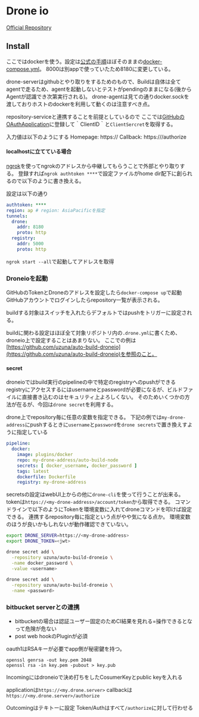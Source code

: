 # Drone io

[Official Repository](https://github.com/drone/drone/issues/2018)

## Install

ここではdockerを使う。設定は[公式の手順](http://docs.drone.io/installation/)ほぼそのままの[docker-compose.yml](./docker-compose.yml)。
8000は別appで使っていたため8180に変更している。

drone-serverはgithubとやり取りをするためのもので、Buildは自体は全てagentで走るため、agentを起動しないとテストがpendingのままになる(後からAgentが認識でき次第実行される)。
drone-agentは見ての通りdocker.sockを渡しておりホストのdockerを利用して動くのは注意すべき点。

repository-serviceと連携することを前提としているので
ここでは[GitHubのOAuthApplication](https://github.com/settings/developers)に登録して｀ClientID｀と`ClientSercret`を取得する。

入力値は以下のようにする
Homepage: https://<my-drone-address>
Callback: https://<my-drone-address>/authorize

#### localhostに立てている場合

[ngrok](https://ngrok.com/)を使ってngrokのアドレスから中継してもらうことで外部とやり取りする。
登録すれば`ngrok authtoken ****`で設定ファイルがhome dir配下に創られるので以下のように書き換える。

設定は以下の通り
```yaml
authtoken: ****
region: ap # region: AsiaPacificを指定
tunnels:
  drone:
    addr: 8180
    proto: http
  registry:
    addr: 5000
    proto: http
```

`ngrok start --all`で起動してアドレスを取得


### Droneioを起動

GitHubのTokenとDroneのアドレスを設定したら`docker-compose up`で起動
GitHubアカウントでログインしたらrepository一覧が表示される。

buildする対象はスイッチを入れたらデフォルトではpushをトリガーに設定される。

buildに関わる設定はほぼ全て対象リポジトリ内の`.drone.yml`に書くため、droneio上で設定することはあまりない。
ここでの例は[https://github.com/uzuna/auto-build-droneio](https://github.com/uzuna/auto-build-droneio)を参照のこと。

#### secret

droneioではbuild実行のpipelineの中で特定のregistryへのpushができる
registryにアクセスするにはusernameとpasswordが必要になるが、ビルドファイルに直接書き込むのはセキュリティ上よろしくない。
そのためいくつかの方法が在るが、今回は`drone secret`を利用する。

drone上でrepository毎に任意の変数を指定できる。
下記の例では`my-drone-address`にpushするときに`username`と`password`を`drone secrets`で置き換えすように指定している

```yml
pipeline:
  docker:
    image: plugins/docker
    repo: my-drone-address/auto-build-node
    secrets: [ docker_username, docker_password ]
    tags: latest
    dockerfile: Dockerfile
    registry: my-drone-address
```

secretsの設定はwebUI上からの他に`drone-cli`を使って行うことが出来る。
tokenは`https://<my-drone-address>/account/token`から取得できる。
コマンドラインで以下のようにTokenを環境変数に入れてdroneコマンドを叩けば設定できる。
連携するrepository毎に指定という点がやや気になる点か。
環境変数のほうが良いかもしれないが動作確認できていない。

```sh
export DRONE_SERVER=https://<my-drone-address>
export DRONE_TOKEN=<jwt>

drone secret add \
  -repository uzuna/auto-build-droneio \
  -name docker_password \
  -value <username>
  
drone secret add \
  -repository uzuna/auto-build-droneio \
  -name <password>
```


### bitbucket serverとの連携

- bitbucketの場合は認証ユーザー固定のためCI結果を見れる=操作できるとなって危険が危ない
- post web hookのPluginが必須

oauth1はRSAキーが必要でapp側が秘密鍵を持つ。
```
openssl genrsa -out key.pem 2048
openssl rsa -in key.pem -pubout > key.pub
```
Incomingにはdroneioで決め打ちをしたCosumerKeyとpublic keyを入れる

applicationは`https://<my.drone.server>`
callbackは`https://<my.drone.server>/authorize`

Outcomingはテキトーに設定
Token/Authはすべて`/authorize`に対して行わせる
